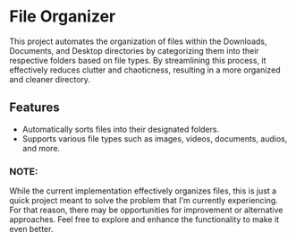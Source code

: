 # File Organizer
This project automates the organization of files within the Downloads, Documents, and Desktop directories by categorizing them into their respective folders based on file types. By streamlining this process, it effectively reduces clutter and chaoticness, resulting in a more organized and cleaner directory.

## Features
- Automatically sorts files into their designated folders.
- Supports various file types such as images, videos, documents, audios, and more.

### NOTE:
While the current implementation effectively organizes files, this is just a quick project meant to solve the problem that I'm currently experiencing. For that reason, there may be opportunities for improvement or alternative approaches. Feel free to explore and enhance the functionality to make it even better.
